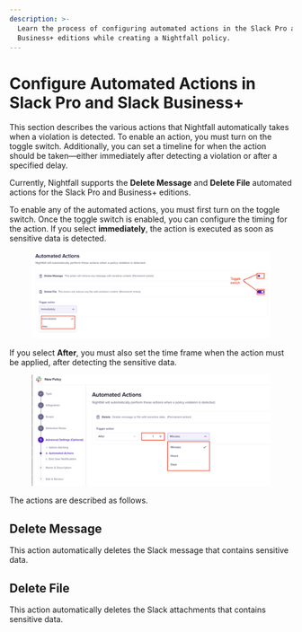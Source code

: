 ```yaml
---
description: >-
  Learn the process of configuring automated actions in the Slack Pro and
  Business+ editions while creating a Nightfall policy.
---
```


# Configure Automated Actions in Slack Pro and Slack Business+

This section describes the various actions that Nightfall automatically takes when a violation is detected. To enable an action, you must turn on the toggle switch. Additionally, you can set a timeline for when the action should be taken—either immediately after detecting a violation or after a specified delay.

Currently, Nightfall supports the **Delete Message** and **Delete File** automated actions for the Slack Pro and Business+ editions.

To enable any of the automated actions, you must first turn on the toggle switch. Once the toggle switch is enabled, you can configure the timing for the action. If you select **immediately**, the action is executed as soon as sensitive data is detected.&#x20;

<figure><img src="../../.gitbook/assets/image (3) (1) (1).png" alt=""><figcaption></figcaption></figure>

If you select **After**, you must also set the time frame when the action must be applied, after detecting the sensitive data.

<figure><img src="../../.gitbook/assets/image (895).png" alt=""><figcaption></figcaption></figure>

The actions are described as follows.

## Delete Message

This action automatically deletes the Slack message that contains sensitive data.&#x20;

## Delete File

This action automatically deletes the Slack attachments that contains sensitive data.&#x20;
